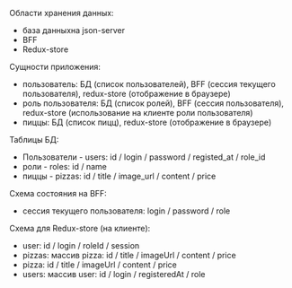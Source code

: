 Области хранения данных:

-   база данныхна json-server
-   BFF
-   Redux-store

Сущности приложения:

-   пользователь: БД (список пользователей), BFF (сессия текущего пользователя), redux-store (отображение в браузере)
-   роль пользователя: БД (список ролей), BFF (сессия пользователя), redux-store (использование на клиенте роли пользователя)
-   пиццы: БД (список пицц), redux-store (отображение в браузере)

Таблицы БД:

-   Пользователи - users: id / login / password / registed_at / role_id
-   роли - roles: id / name
-   пиццы - pizzas: id / title / image_url / content / price

Схема состояния на BFF:

-   сессия текущего пользователя: login / password / role

Схема для Redux-store (на клиенте):

-   user: id / login / roleId / session
-   pizzas: массив pizza: id / title / imageUrl / content / price
-   pizza: id / title / imageUrl / content / price
-   users: массив user: id / login / registeredAt / role
